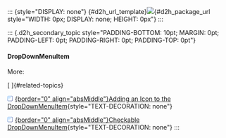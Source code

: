 ::: {style="DISPLAY: none"}
[](ms-xhelp:///?Id=d2h_url_template){#d2h_url_template}![](!package_url!){#d2h_package_url style="WIDTH: 0px; DISPLAY: none; HEIGHT: 0px"}
:::

::: {.d2h_secondary_topic style="PADDING-BOTTOM: 10pt; MARGIN: 0pt; PADDING-LEFT: 0pt; PADDING-RIGHT: 0pt; PADDING-TOP: 0pt"}
#### DropDownMenuItem

More:

[ ]{#related-topics}

[![](../button.gif){border="0" align="absMiddle"}Adding an Icon to the DropDownMenuItem](ms-xhelp:///?Id=cb98d64f-1420-4c16-9247-072ceb0acd82){style="TEXT-DECORATION: none"}

[![](../button.gif){border="0" align="absMiddle"}Checkable DropDownMenuItem](ms-xhelp:///?Id=cc964df1-fdd2-45a8-b262-ba856e46bf91){style="TEXT-DECORATION: none"}
:::
